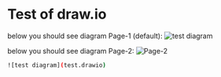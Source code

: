 # Test of draw.io

below you should see diagram Page-1 (default):
![test diagram](test.drawio)

below you should see diagram Page-2:
![Page-2](test.drawio)

```bash
![test diagram](test.drawio)
```
